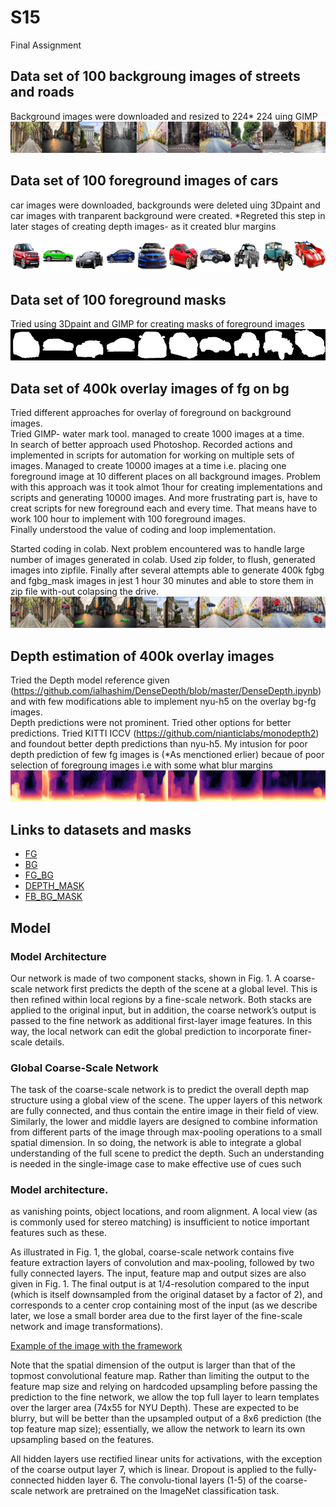 # S15
Final Assignment
## Data set of 100 backgroung images of streets and roads      
Background images were downloaded and resized to 224* 224 uing GIMP
![Image](https://github.com/mounikaduddukuri/S15A/blob/master/9.png)


## Data set of 100 foreground images of cars   
   
car images were downloaded, backgrounds were deleted uing 3Dpaint and car images with tranparent background were created.
 *Regreted this step in later stages of creating depth images- as it created blur margins
 
 ![Image](https://github.com/mounikaduddukuri/S15A/blob/master/97.png)




## Data set of 100 foreground masks
Tried using 3Dpaint and GIMP for creating masks of foreground images
![Image](https://github.com/mounikaduddukuri/S15A/blob/master/masks.png)





## Data set of 400k overlay images of fg on bg  
Tried different approaches for overlay of foreground on background images.  
Tried GIMP- water mark tool. managed to create 1000 images at a time.  
In search of better approach used Photoshop. Recorded actions and implemented in scripts for automation for working on multiple sets of images. Managed to create 10000 images at a time i.e. placing one foreground image at 10 different places on all background images. Problem with this approach was it took almot 1hour for creating implementations and scripts and generating 10000 images. And more frustrating part is, have to creat scripts for new foreground each and every time. That means have to work 100 hour to implement with 100 foreground images.  
Finally understood the value of coding and loop implementation. 

Started coding in colab. 
Next problem encountered was to handle large number of images generated in colab.
Used zip folder, to flush, generated images into zipfile.
Finally after several attempts able to generate 400k fgbg and fgbg_mask images in jest 1 hour 30 minutes and able to store them in zip file with-out colapsing the drive.
![Image](https://github.com/mounikaduddukuri/S15A/blob/master/fgbg.png)


## Depth estimation of 400k overlay images   
Tried the Depth model reference given (https://github.com/ialhashim/DenseDepth/blob/master/DenseDepth.ipynb) and with few modifications able to implement nyu-h5 on the overlay bg-fg images.  
Depth predictions were not prominent. Tried other options for better predictions.
Tried KITTI ICCV (https://github.com/nianticlabs/monodepth2) and foundout better depth predictions than nyu-h5. My intusion for poor depth prediction of few fg images is (*As menctioned erlier) becaue of poor selection of foregroung images i.e with some what blur margins
![Image](https://github.com/mounikaduddukuri/S15A/blob/master/depth.png)

## Links to datasets and masks
- [FG](https://drive.google.com/drive/folders/1RNx8BeqfDozTj3x-u4hcmBTgYNnQ3j3u?usp=sharing)
- [BG](https://drive.google.com/drive/folders/1LcmPUh3VkEmv_9ewti4CHgpu8HlJIVnJ?usp=sharing)
- [FG_BG](https://drive.google.com/file/d/1S6Wwd_9-JD6vlIFZSO5wPDPNUcl2N_qZ/view?usp=sharing)
- [DEPTH_MASK](https://drive.google.com/file/d/1XyfWCBXgQlXQlYDiT9JcQJggf5Y3jcBv/view?usp=sharing)
- [FB_BG_MASK](https://drive.google.com/file/d/1ln63ZcMPfoKHou6K1OFAJ3xmdy_CnIPt/view?usp=sharing)


## Model 


### Model Architecture

Our network is made of two component stacks, shown in Fig. 1. A coarse-scale network first predicts the depth of the scene at a global level. This is then refined within local regions by a fine-scale network. Both stacks are applied to the original input, but in addition, the coarse network’s output is passed to the fine network as additional first-layer image features. In this way, the local network can edit the global prediction to incorporate finer-scale details.

### Global Coarse-Scale Network

The task of the coarse-scale network is to predict the overall depth map structure using a global view of the scene. The upper layers of this network are fully connected, and thus contain the entire image in their field of view. Similarly, the lower and middle layers are designed to combine information from different parts of the image through max-pooling operations to a small spatial dimension. In so doing, the network is able to integrate a global understanding of the full scene to predict the depth. Such an understanding is needed in the single-image case to make effective use of cues such
 


### Model architecture.

as vanishing points, object locations, and room alignment. A local view (as is commonly used for stereo matching) is insufficient to notice important features such as these.

As illustrated in Fig. 1, the global, coarse-scale network contains five feature extraction layers of convolution and max-pooling, followed by two fully connected layers. The input, feature map and output sizes are also given in Fig. 1. The final output is at 1/4-resolution compared to the input (which is itself downsampled from the original dataset by a factor of 2), and corresponds to a center crop containing most of the input (as we describe later, we lose a small border area due to the first layer of the fine-scale network and image transformations).

[Example of the image with the framework](https://github.com/mounikaduddukuri/S15/blob/master/Capture.PNG)

Note that the spatial dimension of the output is larger than that of the topmost convolutional feature map. Rather than limiting the output to the feature map size and relying on hardcoded upsampling before passing the prediction to the fine network, we allow the top full layer to learn templates over the larger area (74x55 for NYU Depth). These are expected to be blurry, but will be better than the upsampled output of a 8x6 prediction (the top feature map size); essentially, we allow the network to learn its own upsampling based on the features.

All hidden layers use rectified linear units for activations, with the exception of the coarse output layer 7, which is linear. Dropout is applied to the fully-connected hidden layer 6. The convolu-tional layers (1-5) of the coarse-scale network are pretrained on the ImageNet classification task.

